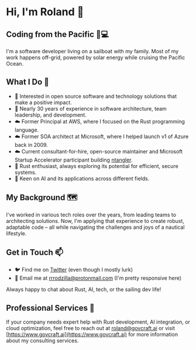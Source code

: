 # Hi, I'm Roland 👋

## Coding from the Pacific 🌊💻

I'm a software developer living on a sailboat with my family. Most of my work happens off-grid, powered by solar energy while cruising the Pacific Ocean.

## What I Do 🚀

- 👀 Interested in open source software and technology solutions that make a positive impact.
- 🌱 Nearly 30 years of experience in software architecture, team leadership, and development.
- ☁️ Former Principal at AWS, where I focused on the Rust programming language.
- ☁️ Former SOA architect at Microsoft, where I helped launch v1 of Azure back in 2009.
- ☁️ Current consultant-for-hire, open-source maintainer and Microsoft Startup Accelerator participant building [ntangler](https://github.com/GovCraft/ntangler).
- 🦀 Rust enthusiast, always exploring its potential for efficient, secure systems.
- 🤖 Keen on AI and its applications across different fields.

## My Background 🗺️

I've worked in various tech roles over the years, from leading teams to architecting solutions. Now, I'm applying that experience to create robust, adaptable code – all while navigating the challenges and joys of a nautical lifestyle.

## Get in Touch 📫

- 🐦 Find me on [Twitter](https://www.twitter.com/rrrodziilla) (even though I mostly lurk)
- 📧 Email me at [rrrodzilla@protonmail.com](mailto:rrrodzilla@protonmail.com) (I'm pretty responsive here)

Always happy to chat about Rust, AI, tech, or the sailing dev life!

## Professional Services 💼

If your company needs expert help with Rust development, AI integration, or cloud optimization, feel free to reach out at roland@govcraft.ai or visit [https://www.govcraft.ai](https://www.govcraft.ai) for more information about my consulting services.
